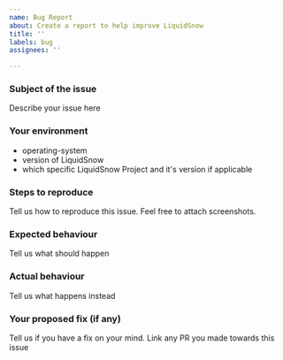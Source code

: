 ```yaml
---
name: Bug Report
about: Create a report to help improve LiquidSnow
title: ''
labels: bug
assignees: ''

---
```


### Subject of the issue
Describe your issue here

### Your environment
* operating-system
* version of LiquidSnow
* which specific LiquidSnow Project and it's version if applicable

### Steps to reproduce
Tell us how to reproduce this issue. Feel free to attach screenshots.

### Expected behaviour
Tell us what should happen

### Actual behaviour
Tell us what happens instead

### Your proposed fix (if any)
Tell us if you have a fix on your mind. Link any PR you made towards this issue

